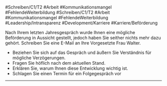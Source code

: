 #Schreiben/C1/T2 #Arbeit #Kommunikationsmangel #FehlendeWeiterbildung
#Schreiben/C1/T2 #Arbeit #Kommunikationsmangel #FehlendeWeiterbildung
#Leadership/Intransparenz #Development/Karriere #Karriere/Beförderung

Nach Ihrem letzten Jahresgespräch wurde Ihnen eine mögliche Beförderung in Aussicht gestellt, jedoch haben Sie seither nichts mehr dazu gehört. Schreiben Sie eine E-Mail an Ihre Vorgesetzte Frau Walter.
- Beziehen Sie sich auf das Gespräch und äußern Sie Verständnis für mögliche Verzögerungen.
- Fragen Sie höflich nach dem aktuellen Stand.
- Erklären Sie, warum Ihnen diese Entwicklung wichtig ist.
- Schlagen Sie einen Termin für ein Folgegespräch vor


---

